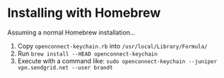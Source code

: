 # Installing with Homebrew

Assuming a normal Homebrew installation...

1. Copy `openconnect-keychain.rb` into `/usr/local/Library/Formula/`
2. Run `brew install --HEAD openconnect-keychain`
3. Execute with a command like: `sudo openconnect-keychain --juniper vpn.sendgrid.net --user brandt`
